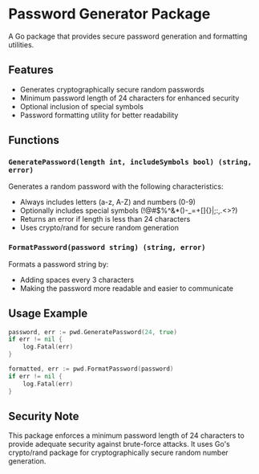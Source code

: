 # Password Generator Package

A Go package that provides secure password generation and formatting utilities.

## Features

- Generates cryptographically secure random passwords
- Minimum password length of 24 characters for enhanced security
- Optional inclusion of special symbols
- Password formatting utility for better readability

## Functions

### `GeneratePassword(length int, includeSymbols bool) (string, error)`

Generates a random password with the following characteristics:
- Always includes letters (a-z, A-Z) and numbers (0-9)
- Optionally includes special symbols (!@#$%^&*()-_=+[]{}|;:,.<>?)
- Returns an error if length is less than 24 characters
- Uses crypto/rand for secure random generation

### `FormatPassword(password string) (string, error)`

Formats a password string by:
- Adding spaces every 3 characters
- Making the password more readable and easier to communicate

## Usage Example

```go
password, err := pwd.GeneratePassword(24, true)
if err != nil {
    log.Fatal(err)
}

formatted, err := pwd.FormatPassword(password)
if err != nil {
    log.Fatal(err)
}
```

## Security Note

This package enforces a minimum password length of 24 characters to provide adequate security against brute-force attacks. It uses Go's crypto/rand package for cryptographically secure random number generation.

